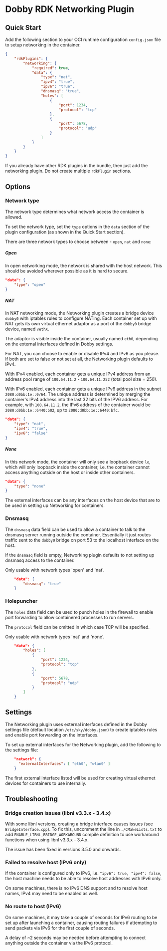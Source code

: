 # Dobby RDK Networking Plugin

## Quick Start
Add the following section to your OCI runtime configuration `config.json` file to setup networking in the container.

```json
{
    "rdkPlugins": {
        "networking": {
            "required": true,
            "data": {
                "type": "nat",
                "ipv4": "true",
                "ipv6": "true",
                "dnsmasq": "true",
                "holes": [
                    {
                        "port": 1234,
                        "protocol": "tcp"
                    },
                    {
                        "port": 5678,
                        "protocol": "udp"
                    }
                ]
            }
        }
    }
}
```
If you already have other RDK plugins in the bundle, then just add the networking plugin. Do not create multiple `rdkPlugin` sections.

## Options
### Network type
The network type determines what network access the container is allowed.

To set the network type, set the `type` options in the `data` section of the plugin configuration (as shown in the Quick Start section).

There are three network types to choose between - `open`, `nat` and `none`:

##### Open

In open networking mode, the network is shared with the host network. This should be avoided wherever possible as it is hard to secure.

```json
"data": {
    "type": "open"
}
```

##### NAT

In NAT networking mode, the Networking plugin creates a bridge device `dobby0` with iptables rules to configure NATing. Each container set up with NAT gets its own virtual ethernet adaptor as a port of the `dobby0` bridge device, named `vethX`.

The adaptor is visible inside the container, usually named `eth0`, depending on the external interfaces defined in Dobby settings.

For NAT, you can choose to enable or disable IPv4 and IPv6 as you please. If both are set to false or not set at all, the Networking plugin defaults to IPv4.

With IPv4 enabled, each container gets a unique IPv4 address from an address pool range of `100.64.11.2` - `100.64.11.252` (total pool size = 250).

With IPv6 enabled, each container gets a unique IPv6 address in the subnet `2080:d0bb:1e::0/64`. The unique address is determined by merging the container's IPv4 address into the last 32 bits of the IPV6 address. For example, with `100.64.11.2`, the IPv6 address of the container would be `2080:d0bb:1e::6440:b02`, up to `2080:d0bb:1e::6440:bfc`.

```json
"data": {
    "type": "nat",
    "ipv4": "true",
    "ipv6": "false"
}
```

##### None

In this network mode, the container will only see a loopback device `lo`, which will only loopback inside the container, i.e. the container cannot access anything outside on the host or inside other containers.

```json
"data": {
    "type": "none"
}
```

The external interfaces can be any interfaces on the host device that are to be used in setting up Networking for containers.

### Dnsmasq

The `dnsmasq` data field can be used to allow a container to talk to the dnsmasq server running outside the container. Essentially it just routes traffic sent to the `dobby0` bridge on port 53 to the localhost interface on the host.

If the `dnsmasq` field is empty, Networking plugin defaults to not setting up dnsmasq access to the container.

Only usable with network types 'open' and 'nat'.

```json
    "data": {
        "dnsmasq": "true"
    }
```

### Holepuncher

The `holes` data field can be used to punch holes in the firewall to enable port forwarding to allow containered processes to run servers.

The `protocol` field can be omitted in which case TCP will be specified.

Only usable with network types 'nat' and 'none'.

```json
    "data": {
        "holes": [
            {
                "port": 1234,
                "protocol": "tcp"
            },
            {
                "port": 5678,
                "protocol": "udp"
            }
        ]
    }
```

## Settings

The Networking plugin uses external interfaces defined in the Dobby settings file (default location `/etc/sky/dobby.json`) to create iptables rules and enable port forwarding on the interfaces.

To set up external interfaces for the Networking plugin, add the following to the settings file:

```json
    "network": {
      "externalInterfaces": [ "eth0", "wlan0" ]
    }
```

The first external interface listed will be used for creating virtual ethernet devices for containers to use internally.

## Troubleshooting

### Bridge creation issues (libnl v3.3.x - 3.4.x)

With some libnl versions, creating a bridge interface causes issues (see `BridgeInterface.cpp`). To fix this, uncomment the line in `./CMakeLists.txt` to add `ENABLE_LIBNL_BRIDGE_WORKAROUND` compile definition to use workaround functions when using libnl v3.3.x - 3.4.x.

The issue has been fixed in versions 3.5.0 and onwards.

### Failed to resolve host (IPv6 only)

If the container is configured only to IPv6, i.e. `"ipv6": true, "ipv4": false`, the host machine needs to be able to resolve host addresses with IPv6 only.

On some machines, there is no IPv6 DNS support and to resolve host names, IPv4 may need to be enabled as well.

### No route to host (IPv6)

On some machines, it may take a couple of seconds for IPv6 routing to be set up after launching a container, causing routing failures if attempting to send packets via IPv6 for the first couple of seconds.

A delay of ~2 seconds may be needed before attempting to connect anything outside the container via the IPv6 protocol.